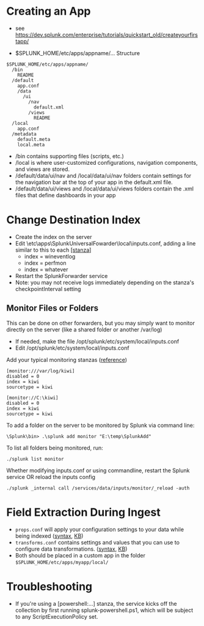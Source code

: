 # Creating an App
- see https://dev.splunk.com/enterprise/tutorials/quickstart_old/createyourfirstapp/

- $SPLUNK_HOME/etc/apps/appname/...
Structure
```
$SPLUNK_HOME/etc/apps/appname/
  /bin
    README
  /default
    app.conf
    /data
      /ui
        /nav
          default.xml
        /views
          README
  /local
    app.conf
  /metadata
    default.meta
    local.meta
```
- /bin contains supporting files (scripts, etc.)
- /local is where user-customized configurations, navigation components, and views are stored.
- /default/data/ui/nav and /local/data/ui/nav folders contain settings for the navigation bar at the top of your app in the default.xml file.
- /default/data/ui/views and /local/data/ui/views folders contain the .xml files that define dashboards in your app


# Change Destination Index
- Create the index on the server
- Edit \etc\apps\SplunkUniversalFowarder\local\inputs.conf, adding a line similar to this to each [\[stanza\]](https://docs.splunk.com/Splexicon:Stanza)
  - index = wineventlog
  - index = perfmon
  - index = whatever
- Restart the SplunkForwarder service
- Note: you may not receive logs immediately depending on the stanza's checkpointInterval setting

## Monitor Files or Folders
This can be done on other forwarders, but you may simply want to monitor directly on the server (like a shared folder or another /var/log)

- If needed, make the file /opt/splunk/etc/system/local/inputs.conf
- Edit /opt/splunk/etc/system/local/inputs.conf

Add your typical monitoring stanzas ([reference](https://docs.splunk.com/Documentation/Splunk/latest/Data/Monitorfilesanddirectorieswithinputs.conf))
```
[monitor:///var/log/kiwi]
disabled = 0
index = kiwi
sourcetype = kiwi

[monitor://C:\kiwi]
disabled = 0
index = kiwi
sourcetype = kiwi
```

To add a folder on the server to be monitored by Splunk via command line:
```
\Splunk\bin> .\splunk add monitor "E:\temp\SplunkAdd"
```

To list all folders being monitored, run:
```
./splunk list monitor
```
Whether modifying inputs.conf or using commandline, restart the Splunk service OR reload the inputs config

```
./splunk _internal call /services/data/inputs/monitor/_reload -auth
```

# Field Extraction During Ingest
- ```props.conf``` will apply your configuration settings to your data while being indexed ([syntax](http://docs.splunk.com/Documentation/Splunk/latest/Admin/Propsconf), [KB](https://docs.splunk.com/Documentation/Splunk/latest/Knowledge/Configurecalculatedfieldswithprops.conf))
- ```transforms.conf``` contains settings and values that you can use to configure data transformations. ([syntax](https://docs.splunk.com/Documentation/Splunk/latest/Admin/Transformsconf), [KB](https://docs.splunk.com/Documentation/Splunk/latest/Knowledge/Configureadvancedextractionswithfieldtransforms))
- Both should be placed in a custom app in the folder ```$SPLUNK_HOME/etc/apps/myapp/local/```


# Troubleshooting
- If you're using a \[powershell:...\] stanza, the service kicks off the collection by first running splunk-powershell.ps1, which will be subject to any ScriptExecutionPolicy set.
